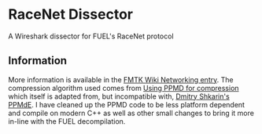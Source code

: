 # RaceNet Dissector

A Wireshark dissector for FUEL's RaceNet protocol

## Information
More information is available in the [FMTK Wiki Networking entry](https://github.com/widberg/fmtk/wiki/Networking). The compression algorithm used comes from [Using PPMD for compression](https://www.codeproject.com/Articles/1180/Using-PPMD-for-compression) which itself is adapted from, but incompatible with, [Dmitry Shkarin's PPMdE](https://compression.ru/ds/). I have cleaned up the PPMD code to be less platform dependent and compile on modern C++ as well as other small changes to bring it more in-line with the FUEL decompilation.
